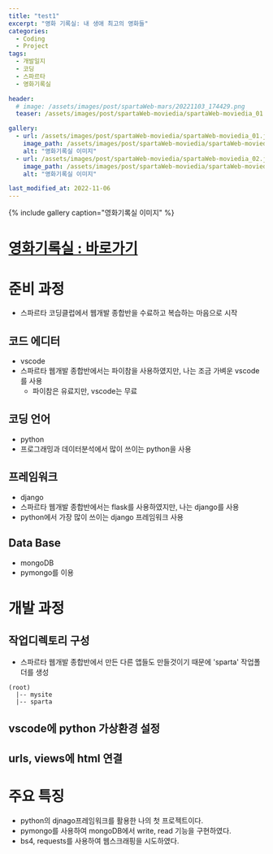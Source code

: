 ```yaml
---
title: "test1"
excerpt: "영화 기록실: 내 생애 최고의 영화들"
categories:
  - Coding
  - Project
tags:
  - 개발일지
  - 코딩
  - 스파르타
  - 영화기록실

header:
  # image: /assets/images/post/spartaWeb-mars/20221103_174429.png
  teaser: /assets/images/post/spartaWeb-moviedia/spartaWeb-moviedia_01.jpg

gallery:
  - url: /assets/images/post/spartaWeb-moviedia/spartaWeb-moviedia_01.jpg
    image_path: /assets/images/post/spartaWeb-moviedia/spartaWeb-moviedia_01.jpg
    alt: "영화기록실 이미지"
  - url: /assets/images/post/spartaWeb-moviedia/spartaWeb-moviedia_02.jpg
    image_path: /assets/images/post/spartaWeb-moviedia/spartaWeb-moviedia_02.jpg
    alt: "영화기록실 이미지"

last_modified_at: 2022-11-06
---
```



{% include gallery caption="영화기록실 이미지" %}

# [영화기록실 : 바로가기](http://leeyj85.shop/spartaWeb/spartaWeb_moviedia/)


# 준비 과정
- 스파르타 코딩클럽에서 웹개발 종합반을 수료하고 복습하는 마음으로 시작

## 코드 에디터
- vscode
- 스파르타 웹개발 종합반에서는 파이참을 사용하였지만, 나는 조금 가벼운 vscode를 사용
  - 파이참은 유료지만, vscode는 무료

## 코딩 언어
- python
- 프로그래밍과 데이터분석에서 많이 쓰이는 python을 사용

## 프레임워크
- django
- 스파르타 웹개발 종합반에서는 flask를 사용하였지만, 나는 django를 사용
- python에서 가장 많이 쓰이는 django 프레임워크 사용

## Data Base
- mongoDB
- pymongo를 이용

# 개발 과정
## 작업디렉토리 구성
- 스파르타 웹개발 종합반에서 만든 다른 앱들도 만들것이기 때문에 'sparta' 작업폴더를 생성
```
(root)
  |-- mysite
  |-- sparta
```

## vscode에 python 가상환경 설정

## urls, views에 html 연결

# 주요 특징
- python의 djnago프레임워크를 활용한 나의 첫 프로젝트이다.
- pymongo를 사용하여 mongoDB에서 write, read 기능을 구현하였다.
- bs4, requests를 사용하여 웹스크래핑을 시도하였다.
